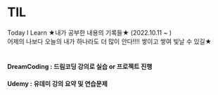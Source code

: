 # TIL

Today I Learn ★내가 공부한 내용의 기록들★  (2022.10.11 ~ )<br>
어제의 나보다 오늘의 내가 하나라도 더 많이 안다!!!! 쌓이고 쌓여 빛날 수 있길★
<br><br>

#### DreamCoding : 드림코딩 강의로 실습 or 프로젝트 진행
#### Udemy : 유데미 강의 요약 및 연습문제 
